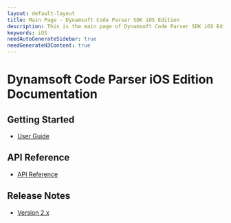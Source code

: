 ```yaml
---
layout: default-layout
title: Main Page - Dynamsoft Code Parser SDK iOS Edition
description: This is the main page of Dynamsoft Code Parser SDK iOS Edition.
keywords: iOS
needAutoGenerateSidebar: true
needGenerateH3Content: true
---
```


# Dynamsoft Code Parser iOS Edition Documentation

## Getting Started

- [User Guide](user-guide/getting-started.md)

## API Reference

- [API Reference](api-reference/index.md)

## Release Notes

- [Version 2.x](release-notes/ios-2.md)
